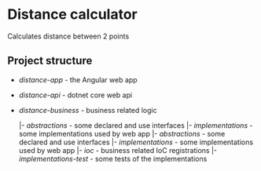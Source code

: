 # Distance calculator
Calculates distance between 2 points

## Project structure
* *distance-app* - the Angular web app
* *distance-api* - dotnet core web api
* *distance-business* - business related logic

  |- *abstractions* - some declared and use interfaces
  |- *implementations* - some implementations used by web app
  |- *abstractions* - some declared and use interfaces
  |- *implementations* - some implementations used by web app
  |- *ioc* - business related IoC registrations
  |- *implementations-test* - some tests of the implementations
